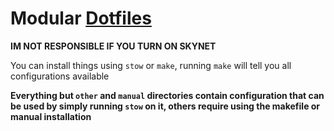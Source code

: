 # Modular [Dotfiles](https://gitlab.com/sandorex/config)
**IM NOT RESPONSIBLE IF YOU TURN ON SKYNET**

You can install things using `stow` or `make`, running `make` will tell you all configurations available

**Everything but `other` and `manual` directories contain configuration that can be used by simply running `stow` on it, others require using the makefile or manual installation**
